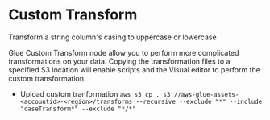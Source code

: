 # Custom Transform 
Transform a string column's casing to uppercase or lowercase

Glue Custom Transform node allow you to perform more complicated transformations on your data. Copying the transformation files 
to a specified S3 location will enable scripts and the Visual editor to perform the custom transformation.

- Upload custom tranformation `aws s3 cp . s3://aws-glue-assets-<accountid>-<region>/transforms --recursive --exclude "*" --include "caseTransform*" --exclude "*/*"`